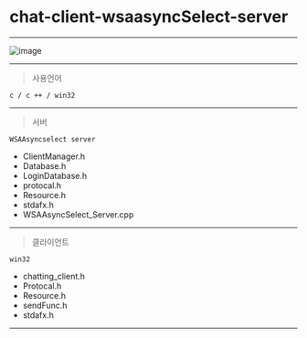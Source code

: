 # chat-client-wsaasyncSelect-server
-----
![image](https://user-images.githubusercontent.com/86718283/124404333-7348e000-dd75-11eb-8377-24e6cebbadcc.png)

----------------
>사용언어
```
c / c ++ / win32
```
----------------
>서버
```
WSAAsyncselect server
```
+ ClientManager.h
+ Database.h
+ LoginDatabase.h
+ protocal.h
+ Resource.h
+ stdafx.h
+ WSAAsyncSelect_Server.cpp
----------------
>클라이언트
```
win32
```
+ chatting_client.h
+ Protocal.h
+ Resource.h
+ sendFunc.h
+ stdafx.h
-----------------




